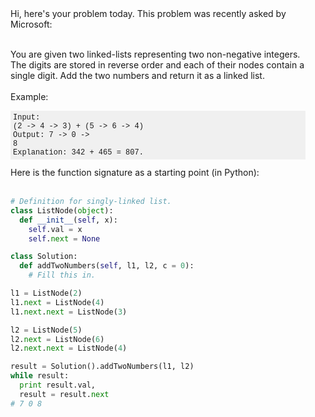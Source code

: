 <div style="padding:16px">Hi, here's your problem today. This problem was recently asked by Microsoft:<br><br>

You are given two linked-lists representing two non-negative integers. The digits are stored in reverse order and each of their nodes contain a single digit. Add the two numbers and return it as a linked list.<br><br>Example:<pre style="font-size:12px;font-family:courier;background-color:#f0f0f0;padding:4px">Input: (2 -&gt; 4 -&gt; 3) + (5 -&gt; 6 -&gt; 4)<br>Output: 7 -&gt; 0 -&gt; 8<br>Explanation: 342 + 465 = 807.<br></pre>Here is the function signature as a starting point (in Python):<br><br>
```python
# Definition for singly-linked list.
class ListNode(object):
  def __init__(self, x):
    self.val = x
    self.next = None

class Solution:
  def addTwoNumbers(self, l1, l2, c = 0):
    # Fill this in.

l1 = ListNode(2)
l1.next = ListNode(4)
l1.next.next = ListNode(3)

l2 = ListNode(5)
l2.next = ListNode(6)
l2.next.next = ListNode(4)

result = Solution().addTwoNumbers(l1, l2)
while result:
  print result.val,
  result = result.next
# 7 0 8
```
<br>